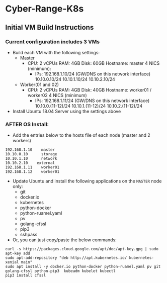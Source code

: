 # Cyber-Range-K8s

## Initial VM Build Instructions
### Current configuration includes 3 VMs
  - Build each VM with the following settings:
    - Master
      - CPU: 2 vCPUs
        RAM: 4GB
        Disk: 60GB
        Hostname: master
        4 NICS (minimum):
        - IPs:
          192.168.1.10/24 (GW/DNS on this network interface)
          10.10.0.10/24
          10.10.1.10/24
          10.10.2.10/24
    - Worker(01 and 02)
      - CPU: 2 vCPUs
        RAM: 4GB
        Disk: 40GB
        Hostname: worker01 / worker02
        4 NICS (minimum)
          - IPs:
            192.168.1.11/24 (GW/DNS on this network interface)
            10.10.0.(11-12)/24
            10.10.1.(11-12)/24
            10.10.2.(11-12)/24
  - Install Ubuntu 18.04 Server using the settings above
  

### AFTER OS Install:
  - Add the entries below to the hosts file of each node (master and 2 workers)
```
192.168.1.10	master
10.10.0.10		storage
10.10.1.10		network
10.10.2.10    external
192.168.1.11	worker01
192.168.1.12	worker01
```
  - Update Ubuntu and install the following applications on the `MASTER` node only:
    - git
    - docker.io
    - kubernetes
    - python-docker
    - python-ruamel.yaml
    - pv
    - golang-cfssl
    - pip3
    - sshpass
  - Or, you can just copy/paste the below commands:
```
curl -s https://packages.cloud.google.com/apt/doc/apt-key.gpg | sudo apt-key add
sudo apt-add-repository "deb http://apt.kubernetes.io/ kubernetes-xenial main"
sudo apt install -y docker.io python-docker python-ruamel.yaml pv git golang-cfssl python-pip3  kubeadm kubelet kubectl
pip3 install cfssl
```
  
